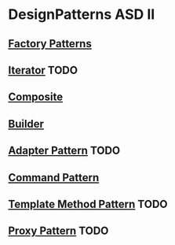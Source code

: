 # DesignPatterns ASD II

## [Factory Patterns](./Factory/Factory.md)

## [Iterator](./Iterator/Iterator.md) TODO

## [Composite](./Composite/Composite.md)

## [Builder](./Builder/Builder.md)

## [Adapter Pattern](./Adapter/Adapter.md) TODO

## [Command Pattern](./Command/Command.md)

## [Template Method Pattern](./TemplateMethod/TemplateMethod.md) TODO

## [Proxy Pattern](./Proxy/Proxy.md) TODO